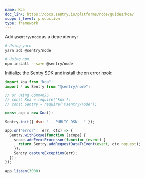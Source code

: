 ```yaml
---
name: Koa
doc_link: https://docs.sentry.io/platforms/node/guides/koa/
support_level: production
type: framework
---
```


<!-- * * * * * * * * * * * *  * * * * * * * ATTENTION * * * * * * * * * * * * * * * * * * * * * * * *
*                          UPDATES WILL NO LONGER BE REFLECTED IN SENTRY                            *
*                                                                                                   *
* We've successfully migrated all "getting started/wizard" documents to the main Sentry repository, *
* where you can find them in the folder named "gettingStartedDocs" ->                               *
* https://github.com/getsentry/sentry/tree/master/static/app/gettingStartedDocs.                    *
*                                                                                                   *
* Find more details about the project in the concluded Epic ->                                      *
* https://github.com/getsentry/sentry/issues/48144                                                  *
*                                                                                                   *
* This document is planned to be removed in the future. However, it has not been removed yet,       *
* primarily because self-hosted users depend on it to access instructions for setting up their      *
* platform. We need to come up with a solution before removing these docs.                          *
* * * * * * * * * * * *  * * * * * * * ATTENTION * * * * * * * * * * * * * * * * * * * * * * * * * -->

Add `@sentry/node` as a dependency:

```bash
# Using yarn
yarn add @sentry/node

# Using npm
npm install --save @sentry/node
```

Initialize the Sentry SDK and install the on error hook:

```javascript
import Koa from "koa";
import * as Sentry from "@sentry/node";

// or using CommonJS
// const Koa = require('koa');
// const Sentry = require('@sentry/node');

const app = new Koa();

Sentry.init({ dsn: "___PUBLIC_DSN___" });

app.on("error", (err, ctx) => {
  Sentry.withScope(function (scope) {
    scope.addEventProcessor(function (event) {
      return Sentry.addRequestDataToEvent(event, ctx.request);
    });
    Sentry.captureException(err);
  });
});

app.listen(3000);
```
